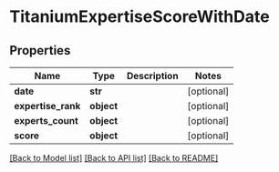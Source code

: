 # TitaniumExpertiseScoreWithDate


## Properties
Name | Type | Description | Notes
------------ | ------------- | ------------- | -------------
**date** | **str** |  | [optional] 
**expertise_rank** | **object** |  | [optional] 
**experts_count** | **object** |  | [optional] 
**score** | **object** |  | [optional] 

[[Back to Model list]](../README.md#documentation-for-models) [[Back to API list]](../README.md#documentation-for-api-endpoints) [[Back to README]](../README.md)


